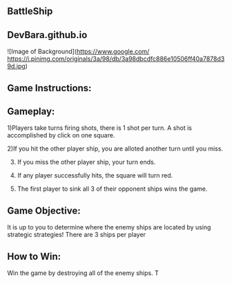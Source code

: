 ## BattleShip

## DevBara.github.io


![Image of Background](https://www.google.com/
https://i.pinimg.com/originals/3a/98/db/3a98dbcdfc886e10506ff40a7878d39d.jpg)
## Game Instructions:

## Gameplay:
1)Players take turns firing shots, there is 1 shot per turn. A shot is accomplished by click on one square.

2)If you hit the other player ship, you are alloted another turn until you miss.

3) If you miss the other player ship, your turn ends. 

4) If any player successfully hits, the square will turn red.

5) The first player to sink all 3 of their opponent ships wins the game.

## Game Objective:
It is up to you to determine where the enemy ships are located by using strategic strategies!
There are 3 ships per player

## How to Win:
 Win the game by destroying all of the enemy ships. T

